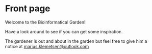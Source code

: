 # Front page

Welcome to the Bioinformatical Garden!

Have a look around to see if you can get some inspiration.


The gardener is out and about in the garden but feel free to give him a notice at marius.klemetsen@outlook.com




